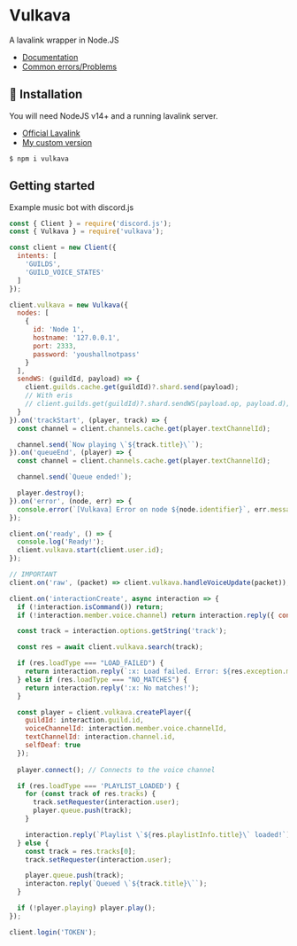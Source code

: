 # Vulkava
A lavalink wrapper in Node.JS

- [Documentation](https://docs.vulkava.tk)
- [Common errors/Problems](https://docs.vulkava.tk/docs/common-issues)

## 🔌 Installation
You will need NodeJS v14+ and a running lavalink server.
- [Official Lavalink](https://github.com/freyacodes/Lavalink)
- [My custom version](https://github.com/davidffa/lavalink/releases)
```console
$ npm i vulkava
```

## Getting started
Example music bot with discord.js
```js
const { Client } = require('discord.js');
const { Vulkava } = require('vulkava');

const client = new Client({
  intents: [
    'GUILDS',
    'GUILD_VOICE_STATES'
  ]
});

client.vulkava = new Vulkava({
  nodes: [
    {
      id: 'Node 1',
      hostname: '127.0.0.1',
      port: 2333,
      password: 'youshallnotpass'
    }
  ],
  sendWS: (guildId, payload) => {
    client.guilds.cache.get(guildId)?.shard.send(payload);
    // With eris
    // client.guilds.get(guildId)?.shard.sendWS(payload.op, payload.d);
  }
}).on('trackStart', (player, track) => {
  const channel = client.channels.cache.get(player.textChannelId);

  channel.send(`Now playing \`${track.title}\``);
}).on('queueEnd', (player) => {
  const channel = client.channels.cache.get(player.textChannelId);

  channel.send(`Queue ended!`);

  player.destroy();
}).on('error', (node, err) => {
  console.error(`[Vulkava] Error on node ${node.identifier}`, err.message);
});

client.on('ready', () => {
  console.log('Ready!');
  client.vulkava.start(client.user.id);
});

// IMPORTANT
client.on('raw', (packet) => client.vulkava.handleVoiceUpdate(packet));

client.on('interactionCreate', async interaction => {
  if (!interaction.isCommand()) return;
  if (!interaction.member.voice.channel) return interaction.reply({ content: `You need to join a voice channel first!`, ephemeral: true });

  const track = interaction.options.getString('track');

  const res = await client.vulkava.search(track);

  if (res.loadType === "LOAD_FAILED") {
    return interaction.reply(`:x: Load failed. Error: ${res.exception.message}`);
  } else if (res.loadType === "NO_MATCHES") {
    return interaction.reply(':x: No matches!');
  }

  const player = client.vulkava.createPlayer({
    guildId: interaction.guild.id,
    voiceChannelId: interaction.member.voice.channelId,
    textChannelId: interaction.channel.id,
    selfDeaf: true
  });
  
  player.connect(); // Connects to the voice channel

  if (res.loadType === 'PLAYLIST_LOADED') {
    for (const track of res.tracks) {
      track.setRequester(interaction.user);
      player.queue.push(track);
    }

    interaction.reply(`Playlist \`${res.playlistInfo.title}\` loaded!`);
  } else {
    const track = res.tracks[0];
    track.setRequester(interaction.user);

    player.queue.push(track);
    interacton.reply(`Queued \`${track.title}\``);
  }

  if (!player.playing) player.play();
});

client.login('TOKEN');
```
